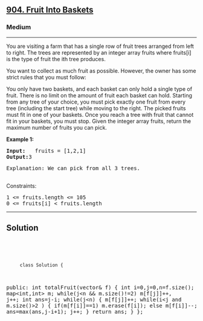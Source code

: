 
<h2><a href="https://leetcode.com/problems/fruit-into-baskets/description/">904. Fruit Into Baskets</a></h2>
<h3>Medium</h3>
<hr>
<div><p>
You are visiting a farm that has a single row of fruit trees arranged from left to right. The trees are represented by an integer array fruits where fruits[i] is the type of fruit the ith tree produces.

You want to collect as much fruit as possible. However, the owner has some strict rules that you must follow:

You only have two baskets, and each basket can only hold a single type of fruit. There is no limit on the amount of fruit each basket can hold.
Starting from any tree of your choice, you must pick exactly one fruit from every tree (including the start tree) while moving to the right. The picked fruits must fit in one of your baskets.
Once you reach a tree with fruit that cannot fit in your baskets, you must stop.
Given the integer array fruits, return the maximum number of fruits you can pick.

 
</p>


<p><strong>Example 1:</strong></p>
<pre><strong>Input:</strong>   fruits = [1,2,1]
<strong>Output:</strong>3
</pre>
<pre>
Explanation: We can pick from all 3 trees.
  </pre>
  

Constraints:
<pre>
1 <= fruits.length <= 105
0 <= fruits[i] < fruits.length
</pre>
<hr>
 <h2><strong><b>Solution</b></strong></h2>
 <br>
 <pre>
 
         class Solution {
public:
    int totalFruit(vector<int>& f) {
        int i=0,j=0,n=f.size();
        map<int,int> m;
        while(j<n && m.size()!=2) m[f[j]]++, j++;
        int ans=j-i;
        while(j<n) 
        {
            m[f[j]]++;
            while(i<j and m.size()>2 ) 
            {
                if(m[f[i]]==1) m.erase(f[i]);
                else m[f[i]]--;
                i++;
            }
           ans=max(ans,j-i+1);
           j++;
        }
        return ans;
    }
};
          
 </pre>


